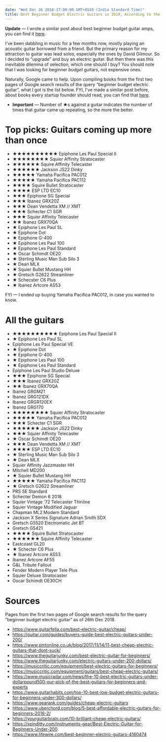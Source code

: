 ```yaml
---
date: "Wed Dec 26 2018 17:00:00 GMT+0530 (India Standard Time)"
title: Best Beginner Budget Electric Guitars in 2019, According to the Internet
---
```


**Update** — I wrote a similar post about best beginner budget guitar amps, you can find it [here](/articles/best-beginner-guitar-amps).

I've been dabbling in music for a few months now, mostly playing an acoustic guitar borrowed from a friend. But the primary reason for my attraction to guitar was lead solos, especially the ones by David Gilmour. So I decided to “upgrade” and buy an electric guitar. But then there was this inevitable dilemma of selection, which one should I buy? You should note that I was looking for beginner _budget_ guitars, not expensive ones.

Naturally, Google came to help. Upon compiling books from the first two pages of Google search results of the query “beginner budget electric guitar”, what I got is the list below. FYI, I've made a similar post before, about books every startup founder should read, you can find that [here](/articles/books-every-startup-founder-should-read).

- **Important** — Number of ★s against a guitar indicates the number of times that guitar came up repeating, so the more the better.

# Top picks: Guitars coming up more than once

- ★★★★★★★★★★ Epiphone Les Paul Special II
- ★★★★★★★★ Squier Affinity Stratocaster
- ★★★★★★ Squire Affinity Telecaster
- ★★★★★★ Jackson JS22 Dinky
- ★★★★★ Yamaha Pacifica PAC012
- ★★★★★ Yamaha Pacifica PAC112
- ★★★★ Squire Bullet Stratocaster
- ★★★★ ESP LTD EC10
- ★★★ Epiphone SG Special
- ★★★ Ibanez GRX20Z
- ★★★ Dean Vendetta XM // XMT
- ★★★ Schecter C1 SGR
- ★★★ Squier Affinity Telecaster
- ★★ Ibanez GRX70QA
- ★ Epiphone Les Paul SL
- ★ Epiphone Dot
- ★ Epiphone G-400
- ★ Epiphone Les Paul 100
- ★ Epiphone Les Paul Standard
- ★ Oscar Schimdt OE20
- ★ Sterling Music Man Sub Silo 3
- ★ Dean MLX
- ★ Squier Bullet Mustang HH
- ★ Gretsch G2622 Streamliner
- ★ Schecster C6 Plus
- ★ Ibanez Artcore AS53

FYI — I ended up buying Yamaha Pacifica PAC012, in case you wanted to know.

# All the guitars

- ★★★★★★★★★★ Epiphone Les Paul Special II
- ★ Epiphone Les Paul SL
- Epiphone Les Paul Special VE
- ★ Epiphone Dot
- ★ Epiphone G-400
- ★ Epiphone Les Paul 100
- ★ Epiphone Les Paul Standard
- Epiphone Les Paul Studio Deluxe
- ★★★ Epiphone SG Special
- ★★★ Ibanez GRX20Z
- ★★ Ibanez GRX70QA
- Ibanez GRGM21
- Ibanez GRG121DX
- Ibanez GRGR120EX
- Ibanez GRG170
- ★★★★★★★★ Squier Affinity Stratocaster
- ★★★★★ Yamaha Pacifica PAC012
- ★★★ Schecter C1 SGR
- ★★★★★★ Jackson JS22 Dinky
- ★★★ Squier Affinity Telecaster
- ★ Oscar Schimdt OE20
- ★★★ Dean Vendetta XM // XMT
- ★★★★ ESP LTD EC10
- ★ Sterling Music Man Sub Silo 3
- ★ Dean MLX
- Squier Affinity Jazzmaster HH
- Mitchell MD200
- ★ Squier Bullet Mustang HH
- ★★★★★ Yamaha Pacifica PAC112
- ★ Gretsch G2622 Streamliner
- PRS SE Standard
- Schecter Demon 6 2018
- Squier Vintage '72 Telecaster Thinline
- Squier Vintage Modified Jaguar
- Chapman ML2 Modern Standard
- Jackson X Series Signature Adrian Smith SDX
- Gretsch G5520 Electromatic Jet BT
- Gretsch G5421
- ★★★★ Squire Bullet Stratocaster
- ★★★★★★ Squire Affinity Telecaster
- Eastcoast GL20
- ★ Schecter C6 Plus
- ★ Ibanez Artcore AS53
- Ibanez Artcore AF55
- G&L Tribute Fallout
- Fender Modern Player Tele Plus
- Squier Deluxe Stratocaster
- Oscar Schimdt OE30CH

# Sources

Pages from the first two pages of Google search results for the query “beginner budget electric guitar” as of 26th Dec 2018.

- https://www.guitarfella.com/best-electric-guitar/cheap/
- https://guitar.com/guides/buyers-guide-best-electric-guitars-under-200/
- https://www.pmtonline.co.uk/blog/2017/11/14/11-best-cheap-electric-guitars-that-dont-suck/
- https://www.theguitarjunky.com/best-electric-guitar-for-beginners/
- https://www.theguitarjunky.com/electric-guitars-under-200-dollars/
- https://musiccritic.com/equipment/best-electric-guitars-for-beginners/
- https://musiccritic.com/equipment/guitars/best-cheap-electric-guitars/
- https://www.musicradar.com/news/the-10-best-electric-guitars-under-dollarpound500-our-pick-of-the-best-guitars-for-beginners-and-experts
- https://www.guitarhabits.com/top-10-best-low-budget-electric-guitars-for-beginners-under-300-dollars/
- https://www.gearank.com/guides/cheap-electric-guitars
- https://www.uberchord.com/blog/5-best-affordable-electric-guitars-for-beginners-2016-2/
- https://yourguitarbrain.com/10-brilliant-cheap-electric-guitars/
- https://spinditty.com/instruments-gear/Best-Electric-Guitar-for-Beginners-Under-200
- https://www.lifewire.com/best-beginner-electric-guitars-4160474
